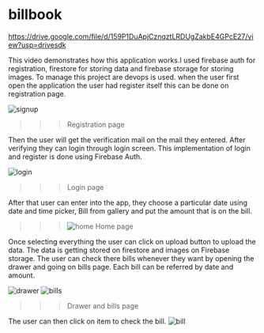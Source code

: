 # billbook
https://drive.google.com/file/d/159P1DuApjCznqztLRDUgZakbE4GPcE27/view?usp=drivesdk

This video demonstrates how this application works.I used firebase auth for registration, firestore for storing data and firebase storage for storing images.
To manage this project are devops is used.
when the user first open the application the user had register itself this can be done on registration page.

![signup](https://user-images.githubusercontent.com/89389741/223225123-cf4c39ca-57ad-4cec-9706-1a7587a35c9b.jpg)
>>>Registration page



Then the user will get the verification mail on the mail they entered. After verifying they can login through login screen. This implementation of login and register is done using Firebase Auth.

![login](https://user-images.githubusercontent.com/89389741/223225209-ccc4e6db-7a64-4987-9561-8f81f98ff6e1.jpg)
>>>Login page


After that user can enter into the app, they choose a particular date using date and time picker, Bill from gallery and put the amount that is on the bill.



>>>![home](https://user-images.githubusercontent.com/89389741/223225251-75ba2a63-4367-4df6-888f-5f3ab3079afe.jpg)
 Home page



Once selecting everything the user can click on upload button to upload the data. The data is getting stored on firestore and images on Firebase storage.
The user can check there bills whenever they want by opening the drawer and going on bills page. Each bill can be referred by date and amount.



![drawer](https://user-images.githubusercontent.com/89389741/223225296-5dfef7da-e486-4319-b264-82e3aca99df1.jpg)
![bills](https://user-images.githubusercontent.com/89389741/223225316-a889c2f4-1032-40f5-9c80-85c6610270d1.jpg)
>>> Drawer and bills page


The user can then click on item to check the bill.
![bill](https://user-images.githubusercontent.com/89389741/223225438-eac1aedc-cbcb-4662-9686-5fbd4c580c12.jpg)
